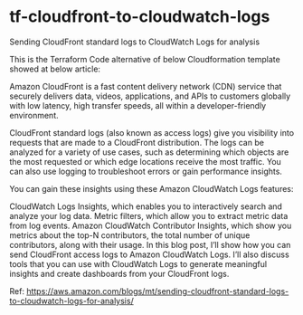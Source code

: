 # tf-cloudfront-to-cloudwatch-logs
Sending CloudFront standard logs to CloudWatch Logs for analysis

This is the Terraform Code alternative of below Cloudformation template showed at below article:

Amazon CloudFront is a fast content delivery network (CDN) service that securely delivers data, videos, applications, and APIs to customers globally with low latency, high transfer speeds, all within a developer-friendly environment.

CloudFront standard logs (also known as access logs) give you visibility into requests that are made to a CloudFront distribution. The logs can be analyzed for a variety of use cases, such as determining which objects are the most requested or which edge locations receive the most traffic. You can also use logging to troubleshoot errors or gain performance insights.

You can gain these insights using these Amazon CloudWatch Logs features:

CloudWatch Logs Insights, which enables you to interactively search and analyze your log data.
Metric filters, which allow you to extract metric data from log events.
Amazon CloudWatch Contributor Insights, which show you metrics about the top-N contributors, the total number of unique contributors, along with their usage.
In this blog post, I’ll show how you can send CloudFront access logs to Amazon CloudWatch Logs. I’ll also discuss tools that you can use with CloudWatch Logs to generate meaningful insights and create dashboards from your CloudFront logs.

Ref: https://aws.amazon.com/blogs/mt/sending-cloudfront-standard-logs-to-cloudwatch-logs-for-analysis/